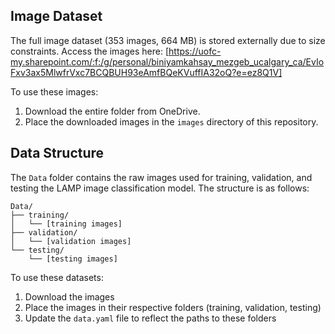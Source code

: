 
## Image Dataset
The full image dataset (353 images, 664 MB) is stored externally due to size constraints.
Access the images here: [https://uofc-my.sharepoint.com/:f:/g/personal/biniyamkahsay_mezgeb_ucalgary_ca/EvIoFxv3ax5MlwfrVxc7BCQBUH93eAmfBQeKVuffIA32oQ?e=ez8Q1V]

To use these images:
1. Download the entire folder from OneDrive.
2. Place the downloaded images in the `images` directory of this repository.
## Data Structure

The `Data` folder contains the raw images used for training, validation, and testing the LAMP image classification model. The structure is as follows:

```
Data/
├── training/
│   └── [training images]
├── validation/
│   └── [validation images]
└── testing/
    └── [testing images]
```

To use these datasets:
1. Download the images
2. Place the images in their respective folders (training, validation, testing)
3. Update the `data.yaml` file to reflect the paths to these folders
